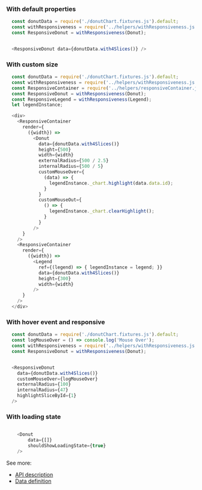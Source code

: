 ### With default properties
```js
  const donutData = require('./donutChart.fixtures.js').default;
  const withResponsiveness = require('../helpers/withResponsiveness.js').default;
  const ResponsiveDonut = withResponsiveness(Donut);


  <ResponsiveDonut data={donutData.with4Slices()} />
```

### With custom size
```js
  const donutData = require('./donutChart.fixtures.js').default;
  const withResponsiveness = require('../helpers/withResponsiveness.js').default;
  const ResponsiveContainer = require('../helpers/responsiveContainer.js').default;
  const ResponsiveDonut = withResponsiveness(Donut);
  const ResponsiveLegend = withResponsiveness(Legend);
  let legendInstance;

  <div>
    <ResponsiveContainer
      render={
        ({width}) =>
          <Donut
            data={donutData.with4Slices()}
            height={500}
            width={width}
            externalRadius={500 / 2.5}
            internalRadius={500 / 5}
            customMouseOver={
              (data) => {
                legendInstance._chart.highlight(data.data.id);
              }
            }
            customMouseOut={
              () => {
                legendInstance._chart.clearHighlight();
              }
            }
          />
      }
    />
    <ResponsiveContainer
      render={
        ({width}) =>
          <Legend
            ref={(legend) => { legendInstance = legend; }}
            data={donutData.with4Slices()}
            height={300}
            width={width}
          />
      }
    />
  </div>
```

### With hover event and responsive
```js
  const donutData = require('./donutChart.fixtures.js').default;
  const logMouseOver = () => console.log('Mouse Over');
  const withResponsiveness = require('../helpers/withResponsiveness.js').default;
  const ResponsiveDonut = withResponsiveness(Donut);


  <ResponsiveDonut
    data={donutData.with4Slices()}
    customMouseOver={logMouseOver}
    externalRadius={100}
    internalRadius={47}
    highlightSliceById={1}
  />
```


### With loading state
```js

    <Donut
        data={[]}
        shouldShowLoadingState={true}
    />
```

See more:
* [API description][APILink]
* [Data definition][DataLink]



[APILink]: http://eventbrite.github.io/britecharts/module-Donut.html
[DataLink]: http://eventbrite.github.io/britecharts/global.html#DonutChartData__anchor